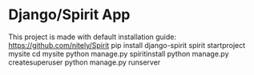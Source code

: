 # Django/Spirit App

This project is made with default installation guide: https://github.com/nitely/Spirit
    pip install django-spirit
    spirit startproject mysite
    cd mysite
    python manage.py spiritinstall
    python manage.py createsuperuser
    python manage.py runserver
